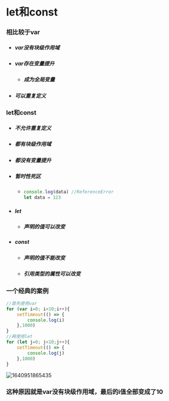 # let和const

### 相比较于var

* ##### var没有块级作用域

* ##### var存在变量提升

  * ##### 成为全局变量

* ##### 可以重复定义

### let和const

* ##### 不允许重复定义

* ##### 都有块级作用域

* ##### 都没有变量提升

* ##### 暂时性死区

  * ``` js
    console.log(data) //ReferenceError
    let data = 123
    ```

* ##### let

  * ##### 声明的值可以改变

* ##### const

  * ##### 声明的值不能改变

  * ##### 引用类型的属性可以改变

### 一个经典的案例

```js
//首先使用var
for (var i=0; i<10;i++){
    setTimeout(() => {
        console.log(i)
    },1000)
}
//再使用let
for (let j=0; j<10;j++){
    setTimeout(() => {
        console.log(j)
    },1000)
}
```

![1640951865435](C:\Users\lenovo\AppData\Roaming\Typora\typora-user-images\1640951865435.png)



### 这种原因就是var没有块级作用域，最后的i值全部变成了10

